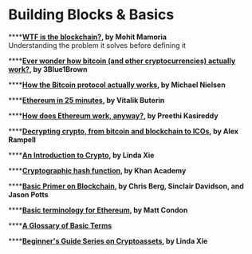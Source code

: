 # Building Blocks & Basics

\*\*\*\*[**WTF is the blockchain?**](https://hackernoon.com/wtf-is-the-blockchain-1da89ba19348)**, by Mohit Mamoria**  
Understanding the problem it solves before defining it

\*\*\*\*[**Ever wonder how bitcoin \(and other cryptocurrencies\) actually work?**](https://www.youtube.com/watch?v=bBC-nXj3Ng4&feature=youtu.be)**, by 3Blue1Brown**

\*\*\*\*[**How the Bitcoin protocol actually works**](http://www.michaelnielsen.org/ddi/how-the-bitcoin-protocol-actually-works/)**, by Michael Nielsen**

\*\*\*\*[**Ethereum in 25 minutes**](https://www.youtube.com/watch?v=66SaEDzlmP4&feature=youtu.be)**, by Vitalik Buterin**

\*\*\*\*[**How does Ethereum work, anyway?**](https://medium.com/@preethikasireddy/how-does-ethereum-work-anyway-22d1df506369)**, by Preethi Kasireddy**

\*\*\*\*[**Decrypting crypto, from bitcoin and blockchain to ICOs**](https://a16z.com/2017/12/08/summit-crypto-alex-rampell/)**, by Alex Rampell**

\*\*\*\*[**An Introduction to Crypto**](https://a16z.com/2018/05/04/intro-to-crypto/)**, by Linda Xie**

\*\*\*\*[**Cryptographic hash function**](https://youtu.be/0WiTaBI82Mc)**, by Khan Academy**

\*\*\*\*[**Basic Primer on Blockchain**](https://medium.com/cryptoeconomics-australia/the-blockchain-economy-a-beginners-guide-to-institutional-cryptoeconomics-64bf2f2beec4)**, by Chris Berg, Sinclair Davidson, and Jason Potts**

\*\*\*\*[**Basic terminology for Ethereum**](https://medium.com/@mattcondon/getting-up-to-speed-on-ethereum-63ed28821bbe)**, by Matt Condon**

\*\*\*\*[**A Glossary of Basic Terms**](https://tangelo.co/insights/blog/techs-must-have-reference-guide-to-blockchain-and-cryptocurrency)

\*\*\*\*[**Beginner's Guide Series on Cryptoassets**](https://medium.com/@linda.xie/beginners-guide-series-on-cryptoassets-d897535d887)**, by Linda Xie**

